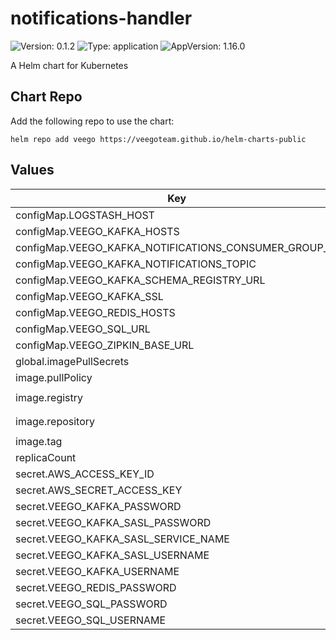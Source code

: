 # notifications-handler

![Version: 0.1.2](https://img.shields.io/badge/Version-0.1.2-informational?style=flat-square) ![Type: application](https://img.shields.io/badge/Type-application-informational?style=flat-square) ![AppVersion: 1.16.0](https://img.shields.io/badge/AppVersion-1.16.0-informational?style=flat-square)

A Helm chart for Kubernetes

## Chart Repo

Add the following repo to use the chart:

```console
helm repo add veego https://veegoteam.github.io/helm-charts-public
```

## Values

| Key | Type | Default | Description |
|-----|------|---------|-------------|
| configMap.LOGSTASH_HOST | string | `""` |  |
| configMap.VEEGO_KAFKA_HOSTS | string | `""` |  |
| configMap.VEEGO_KAFKA_NOTIFICATIONS_CONSUMER_GROUP_ID | string | `"notifications-main"` |  |
| configMap.VEEGO_KAFKA_NOTIFICATIONS_TOPIC | string | `"notifications"` |  |
| configMap.VEEGO_KAFKA_SCHEMA_REGISTRY_URL | string | `""` |  |
| configMap.VEEGO_KAFKA_SSL | string | `"false"` |  |
| configMap.VEEGO_REDIS_HOSTS | string | `""` |  |
| configMap.VEEGO_SQL_URL | string | `""` |  |
| configMap.VEEGO_ZIPKIN_BASE_URL | string | `""` |  |
| global.imagePullSecrets | list | `[]` |  |
| image.pullPolicy | string | `"Always"` |  |
| image.registry | string | `"347694409649.dkr.ecr.us-west-2.amazonaws.com"` |  |
| image.repository | string | `"veego/notifications-handler"` |  |
| image.tag | string | `"staging"` |  |
| replicaCount | int | `1` |  |
| secret.AWS_ACCESS_KEY_ID | string | `""` |  |
| secret.AWS_SECRET_ACCESS_KEY | string | `""` |  |
| secret.VEEGO_KAFKA_PASSWORD | string | `""` |  |
| secret.VEEGO_KAFKA_SASL_PASSWORD | string | `""` |  |
| secret.VEEGO_KAFKA_SASL_SERVICE_NAME | string | `""` |  |
| secret.VEEGO_KAFKA_SASL_USERNAME | string | `""` |  |
| secret.VEEGO_KAFKA_USERNAME | string | `""` |  |
| secret.VEEGO_REDIS_PASSWORD | string | `""` |  |
| secret.VEEGO_SQL_PASSWORD | string | `""` |  |
| secret.VEEGO_SQL_USERNAME | string | `""` |  |
